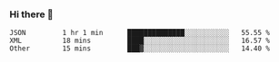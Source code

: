 ### Hi there 👋

<!--
**urzz/urzz** is a ✨ _special_ ✨ repository because its `README.md` (this file) appears on your GitHub profile.

Here are some ideas to get you started:

- 🔭 I’m currently working on ...
- 🌱 I’m currently learning ...
- 👯 I’m looking to collaborate on ...
- 🤔 I’m looking for help with ...
- 💬 Ask me about ...
- 📫 How to reach me: ...
- 😄 Pronouns: ...
- ⚡ Fun fact: ...
-->

<!--START_SECTION:waka-->

```text
JSON         1 hr 1 min      ██████████████░░░░░░░░░░░   55.55 %
XML          18 mins         ████░░░░░░░░░░░░░░░░░░░░░   16.57 %
Other        15 mins         ███▓░░░░░░░░░░░░░░░░░░░░░   14.40 %
```

<!--END_SECTION:waka-->
